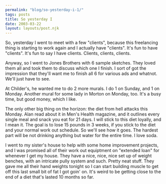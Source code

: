 ```yaml
---
permalink: "blog/so-yesterday-i-1/"
tags: posts
title: So yesterday I
date: 2003-03-22
layout: layouts/post.njk
---
```


So, yesterday I went to meet with a few "clients", because this freelancing thing is starting to work again and I actually have "clients". It's fun to have "clients". It's fun to say I have clients. Clients, clients, clients. 

Anyway, so I went to Jones Brothers with 6 sample sketches. They loved them all and took them to discuss which one I finish. I sort of got the impression that they'll want me to finish all 6 for various ads and whatnot. We'll just have to see. 

At Childer's, he wanted me to do 2 more murals. I do 1 on Sunday, and 1 on Monday. Another mural for some lady in Morton on Monday, too. It's a busy time, but good money, which I like. 

The only other big thing on the horizon: the diet from hell attacks this Monday. Alan read about it in Men's Health magazine, and it outlines every single meal and snack you eat for 21 days. I will stick to this diet loyally, and I mean it. The goal is to lose 15 pounds in 3 weeks, if you stick to the diet and your normal work out schedule. So we'll see how it goes. The hardest part will be not drinking anything but water for the entire time. I love soda.

I went to my sister's house to help with some home improvement projects, and I was promised all of their work out equiptment on "extended loan" for whenever I get my house. They have a nice, nice, nice set up of weight benches, with an intricate pully system and such. Pretty neat stuff. They gave me all their hand weights tonight so I can start building muscle to get off this last small bit of fat I got goin' on. It's weird to be getting close to the end of a diet that's lasted 10 months so far.